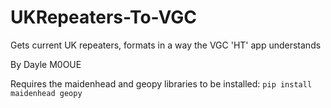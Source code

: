 # UKRepeaters-To-VGC
Gets current UK repeaters, formats in a way the VGC 'HT' app understands

By Dayle M0OUE

Requires the maidenhead and geopy libraries to be installed:
`pip install maidenhead geopy`